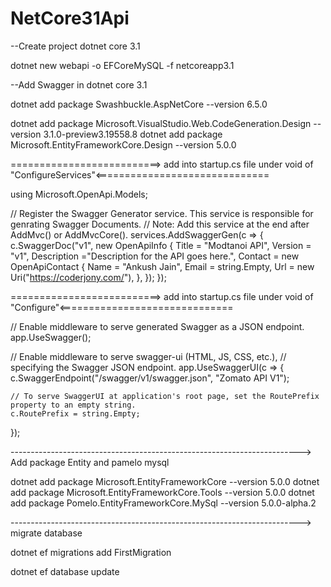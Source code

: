 # NetCore31Api
--Create project dotnet core 3.1

dotnet new webapi -o EFCoreMySQL -f netcoreapp3.1

--Add Swagger in dotnet core 3.1

dotnet add package Swashbuckle.AspNetCore --version 6.5.0

dotnet add package Microsoft.VisualStudio.Web.CodeGeneration.Design --version 3.1.0-preview3.19558.8
dotnet add package Microsoft.EntityFrameworkCore.Design --version 5.0.0

==========================> add into startup.cs file under void of "ConfigureServices"<==============================

using Microsoft.OpenApi.Models;

// Register the Swagger Generator service. This service is responsible for genrating Swagger Documents.
// Note: Add this service at the end after AddMvc() or AddMvcCore().
services.AddSwaggerGen(c =>
{
	c.SwaggerDoc("v1", new OpenApiInfo { 
		Title = "Modtanoi API", 
		Version = "v1",
		Description ="Description for the API goes here.",
		Contact = new OpenApiContact
		{
			Name = "Ankush Jain",
			Email = string.Empty,
			Url = new Uri("https://coderjony.com/"),
		},
	});
});


==========================> add into startup.cs file under void of "Configure"<==============================


// Enable middleware to serve generated Swagger as a JSON endpoint.
app.UseSwagger();

// Enable middleware to serve swagger-ui (HTML, JS, CSS, etc.),
// specifying the Swagger JSON endpoint.
app.UseSwaggerUI(c =>
{
	c.SwaggerEndpoint("/swagger/v1/swagger.json", "Zomato API V1");

	// To serve SwaggerUI at application's root page, set the RoutePrefix property to an empty string.
	c.RoutePrefix = string.Empty;
});


------------------------------------------------------------------------> Add package Entity and pamelo mysql

dotnet add package Microsoft.EntityFrameworkCore --version 5.0.0
dotnet add package Microsoft.EntityFrameworkCore.Tools --version 5.0.0
dotnet add package Pomelo.EntityFrameworkCore.MySql --version 5.0.0-alpha.2


------------------------------------------------------------------------> migrate database

dotnet ef migrations add FirstMigration

dotnet ef database update
